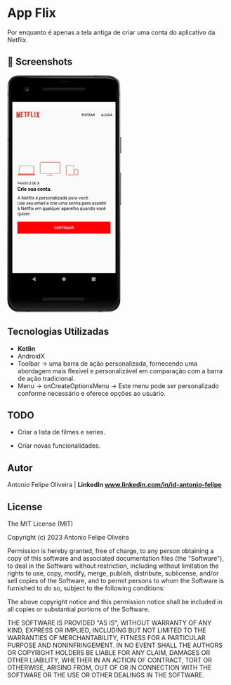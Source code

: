 # App Flix
Por enquanto é apenas a tela antiga de criar uma conta do aplicativo da Netflix.


## :camera_flash: Screenshots
<!-- You can add more screenshots here if you like -->

<img src="/result/Screenshot_20231219_084441.png" width="260">


## Tecnologias Utilizadas

* **Kotlin**
* AndroidX
* Toolbar -> uma barra de ação personalizada, fornecendo uma abordagem mais flexível e personalizável em comparação com a barra de ação tradicional.
* Menu -> onCreateOptionsMenu -> Este menu pode ser personalizado conforme necessário e oferece opções ao usuário.



## TODO

* Criar a lista de filmes e series.
  
* Criar novas funcionalidades.
  


## Autor

Antonio Felipe Oliveira | **LinkedIn www.linkedin.com/in/id-antonio-felipe**



## License

The MIT License (MIT)

Copyright (c) 2023 Antonio Felipe Oliveira

Permission is hereby granted, free of charge, to any person obtaining a copy of
this software and associated documentation files (the "Software"), to deal in
the Software without restriction, including without limitation the rights to
use, copy, modify, merge, publish, distribute, sublicense, and/or sell copies of
the Software, and to permit persons to whom the Software is furnished to do so,
subject to the following conditions:

The above copyright notice and this permission notice shall be included in all
copies or substantial portions of the Software.

THE SOFTWARE IS PROVIDED "AS IS", WITHOUT WARRANTY OF ANY KIND, EXPRESS OR
IMPLIED, INCLUDING BUT NOT LIMITED TO THE WARRANTIES OF MERCHANTABILITY, FITNESS
FOR A PARTICULAR PURPOSE AND NONINFRINGEMENT. IN NO EVENT SHALL THE AUTHORS OR
COPYRIGHT HOLDERS BE LIABLE FOR ANY CLAIM, DAMAGES OR OTHER LIABILITY, WHETHER
IN AN ACTION OF CONTRACT, TORT OR OTHERWISE, ARISING FROM, OUT OF OR IN
CONNECTION WITH THE SOFTWARE OR THE USE OR OTHER DEALINGS IN THE SOFTWARE.
```
